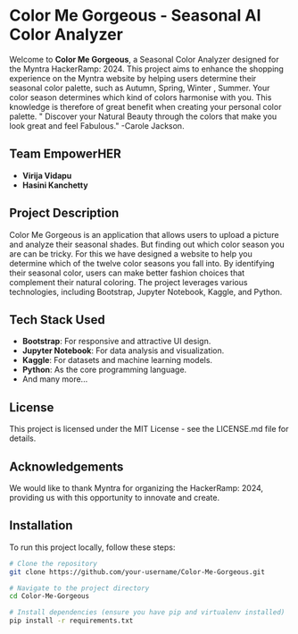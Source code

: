 # Color Me Gorgeous - Seasonal AI Color Analyzer

Welcome to **Color Me Gorgeous**, a Seasonal Color Analyzer designed for the Myntra HackerRamp: 2024. This project aims to enhance the shopping experience on the Myntra website by helping users determine their seasonal color palette, such as Autumn, Spring, Winter , Summer. Your color season determines which kind of colors harmonise with you. This knowledge is therefore of great benefit when creating your personal color palette. 
" Discover your Natural Beauty through the colors that make you look great and feel Fabulous." -Carole Jackson.

## Team EmpowerHER

- **Virija Vidapu**
- **Hasini Kanchetty**

## Project Description

Color Me Gorgeous is an application that allows users to upload a picture and analyze their seasonal shades. But finding out which color season you are can be tricky.
For this we have designed a website to help you determine which of the twelve color seasons you fall into. By identifying their seasonal color, users can make better fashion choices that complement their natural coloring. The project leverages various technologies, including Bootstrap, Jupyter Notebook, Kaggle, and Python.

## Tech Stack Used

- **Bootstrap**: For responsive and attractive UI design.
- **Jupyter Notebook**: For data analysis and visualization.
- **Kaggle**: For datasets and machine learning models.
- **Python**: As the core programming language.
- And many more...

## License

This project is licensed under the MIT License - see the LICENSE.md file for details.
 
## Acknowledgements

We would like to thank Myntra for organizing the HackerRamp: 2024, providing us with this opportunity to innovate and create.

## Installation

To run this project locally, follow these steps:

```bash
# Clone the repository
git clone https://github.com/your-username/Color-Me-Gorgeous.git

# Navigate to the project directory
cd Color-Me-Gorgeous

# Install dependencies (ensure you have pip and virtualenv installed)
pip install -r requirements.txt

